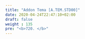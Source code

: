 ```yaml
---
title: "Addon Tema [A.TEM.STD00]"
date: 2020-04-24T22:47:10+02:00
draft: false
weight : 135
pre: "<b>720. </b>"
---
```

